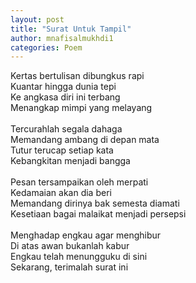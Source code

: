 ```yaml
---
layout: post
title: "Surat Untuk Tampil"
author: mnafisalmukhdi1
categories: Poem
---
```

Kertas bertulisan dibungkus rapi<br>
Kuantar hingga dunia tepi<br>
Ke angkasa diri ini terbang<br>
Menangkap mimpi yang melayang<br>
<br>
Tercurahlah segala dahaga<br>
Memandang ambang di depan mata<br>
Tutur terucap setiap kata<br>
Kebangkitan menjadi bangga<br>
<br>
Pesan tersampaikan oleh merpati<br>
Kedamaian akan dia beri<br>
Memandang dirinya bak semesta diamati<br>
Kesetiaan bagai malaikat menjadi persepsi<br>
<br>
Menghadap engkau agar menghibur<br>
Di atas awan bukanlah kabur<br>
Engkau telah menungguku di sini<br>
Sekarang, terimalah surat ini
